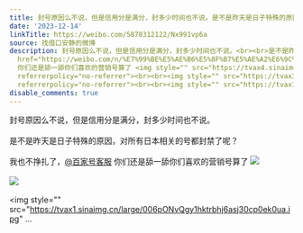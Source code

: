 ```yaml
---
title: 封号原因么不说，但是信用分是满分，封多少时间也不说。是不是昨天是日子特殊的原因，对所有日本相关的号都封禁了呢？我也不挣扎了，@百家号客服 你们还是舔一舔...
date: '2023-12-14'
linkTitle: https://weibo.com/5878312122/Nx991vp6a
source: 找借口安静的微博
description: 封号原因么不说，但是信用分是满分，封多少时间也不说。<br><br>是不是昨天是日子特殊的原因，对所有日本相关的号都封禁了呢？<br><br>我也不挣扎了，<a
  href="https://weibo.com/n/%E7%99%BE%E5%AE%B6%E5%8F%B7%E5%AE%A2%E6%9C%8D">@百家号客服</a>
  你们还是舔一舔你们喜欢的营销号算了 <img style="" src="https://tvax4.sinaimg.cn/large/006pONvQgy1hktr9v0uhrj30mx0dudij.jpg"
  referrerpolicy="no-referrer"><br><br><img style="" src="https://tvax3.sinaimg.cn/large/006pONvQgy1hktra80akbj30la07ogm1.jpg"
  referrerpolicy="no-referrer"><br><br><img style="" src="https://tvax1.sinaimg.cn/large/006pONvQgy1hktrbhj6asj30cp0ek0ua.jpg"  ...
disable_comments: true
---
```

封号原因么不说，但是信用分是满分，封多少时间也不说。<br><br>是不是昨天是日子特殊的原因，对所有日本相关的号都封禁了呢？<br><br>我也不挣扎了，<a href="https://weibo.com/n/%E7%99%BE%E5%AE%B6%E5%8F%B7%E5%AE%A2%E6%9C%8D">@百家号客服</a> 你们还是舔一舔你们喜欢的营销号算了 <img style="" src="https://tvax4.sinaimg.cn/large/006pONvQgy1hktr9v0uhrj30mx0dudij.jpg" referrerpolicy="no-referrer"><br><br><img style="" src="https://tvax3.sinaimg.cn/large/006pONvQgy1hktra80akbj30la07ogm1.jpg" referrerpolicy="no-referrer"><br><br><img style="" src="https://tvax1.sinaimg.cn/large/006pONvQgy1hktrbhj6asj30cp0ek0ua.jpg"  ...